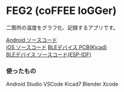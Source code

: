 # FEG2 (coFFEE loGGer)

二箇所の温度をグラフ化、記録するアプリです。

<!--[動画で確認]() -->

[Android ソースコード](https://github.com/bunnmei/FEG2_Android) \
[iOS ソースコード](https://github.com/bunnmei/FEG2_iOS)
[BLEデバイス PCB(Kicad)](https://github.com/bunnmei/FEG2_PCB) \
[BLEデバイス ソースコード(ESP-IDF)](https://github.com/bunnmei/FEG2_Firmware) 

<!-- [BLEデバイスケース(STL)]() -->
<!-- [iOS ソースコード]() -->

### 使ったもの

Android Studio
VSCode
Kicad7
Blender
Xcode 
<!-- JWCAD -->
